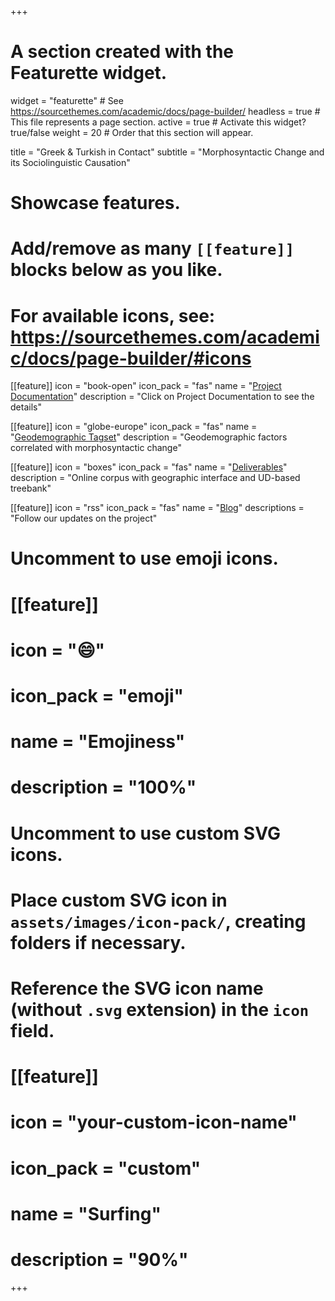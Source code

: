 +++
# A section created with the Featurette widget.
widget = "featurette"  # See https://sourcethemes.com/academic/docs/page-builder/
headless = true  # This file represents a page section.
active = true  # Activate this widget? true/false
weight = 20  # Order that this section will appear.

title = "Greek & Turkish in Contact"
subtitle = "Morphosyntactic Change and its Sociolinguistic Causation"

# Showcase features.
# 
# Add/remove as many `[[feature]]` blocks below as you like.
# 
# For available icons, see: https://sourcethemes.com/academic/docs/page-builder/#icons

[[feature]]
  icon = "book-open"
  icon_pack = "fas"
  name = "[Project Documentation](https://greek-turkish-contact.netlify.app/docs/chapter1/)"
  description = "Click on Project Documentation to see the details"
  
[[feature]]
  icon = "globe-europe"
  icon_pack = "fas"
  name = "[Geodemographic Tagset](https://greek-turkish-contact.netlify.app/docs/chapter3/tagset/)"
  description = "Geodemographic factors correlated with morphosyntactic change"  
  
[[feature]]
  icon = "boxes"
  icon_pack = "fas"
  name = "[Deliverables](https://greek-turkish-contact.netlify.app/docs/chapter3/)"
  description = "Online corpus with geographic interface and UD-based treebank"

[[feature]]
  icon = "rss"
  icon_pack = "fas"
  name = "[Blog](https://greek-turkish-contact.netlify.app/docs/chapter6/)"
  descriptions = "Follow our updates on the project"

# Uncomment to use emoji icons.
# [[feature]]
#  icon = ":smile:"
#  icon_pack = "emoji"
#  name = "Emojiness"
#  description = "100%"  

# Uncomment to use custom SVG icons.
# Place custom SVG icon in `assets/images/icon-pack/`, creating folders if necessary.
# Reference the SVG icon name (without `.svg` extension) in the `icon` field.
# [[feature]]
#  icon = "your-custom-icon-name"
#  icon_pack = "custom"
#  name = "Surfing"
#  description = "90%"

+++

